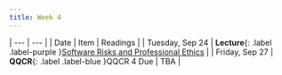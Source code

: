 ```yaml
---
title: Week 4
---
```


| --- | --- |
| Date | Item | Readings |
| Tuesday, Sep 24 | **Lecture**{: .label .label-purple }[Software Risks and Professional Ethics](#) |
| Friday, Sep 27 | **QQCR**{: .label .label-blue }QQCR 4 Due | TBA |